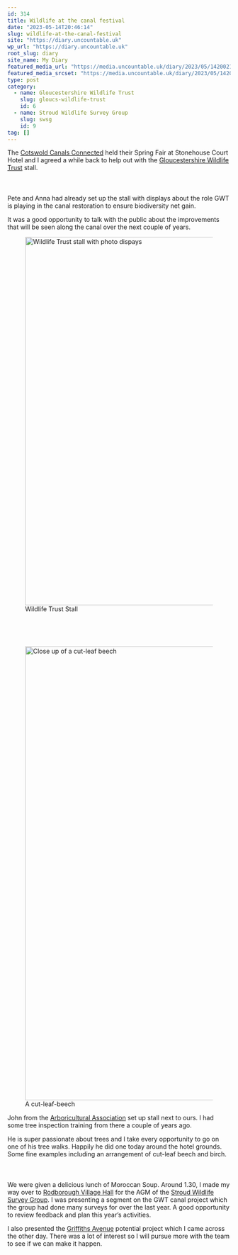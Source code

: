 ```yaml
---
id: 314
title: Wildlife at the canal festival
date: "2023-05-14T20:46:14"
slug: wildlife-at-the-canal-festival
site: "https://diary.uncountable.uk"
wp_url: "https://diary.uncountable.uk"
root_slug: diary
site_name: My Diary
featured_media_url: "https://media.uncountable.uk/diary/2023/05/14200216/IMG20230514131213.webp"
featured_media_srcset: "https://media.uncountable.uk/diary/2023/05/14200216/IMG20230514131213-300x156.webp 300w, https://media.uncountable.uk/diary/2023/05/14200216/IMG20230514131213-1024x533.webp 1024w, https://media.uncountable.uk/diary/2023/05/14200216/IMG20230514131213-150x150.webp 150w, https://media.uncountable.uk/diary/2023/05/14200216/IMG20230514131213-1920x999.webp 1920w, https://media.uncountable.uk/diary/2023/05/14200216/IMG20230514131213.webp 2000w"
type: post
category:
  - name: Gloucestershire Wildlife Trust
    slug: gloucs-wildlife-trust
    id: 6
  - name: Stroud Wildlife Survey Group
    slug: swsg
    id: 9
tag: []
---
```



<p>The <a href="https://www.cotswoldcanalsconnected.org/">Cotswold Canals Connected</a> held their Spring Fair at Stonehouse Court Hotel and I agreed a while back to help out with the <a href="https://www.gloucestershirewildlifetrust.co.uk/volunteer">Gloucestershire Wildlife Trust</a> stall.  </p>


<style>.kb-row-layout-id_f38e3a-81 > .kt-row-column-wrap{align-content:start;}:where(.kb-row-layout-id_f38e3a-81 > .kt-row-column-wrap) > .wp-block-kadence-column{justify-content:start;}.kb-row-layout-id_f38e3a-81 > .kt-row-column-wrap{column-gap:var(--global-kb-gap-md, 2rem);row-gap:var(--global-kb-gap-md, 2rem);padding-top:var(--global-kb-spacing-sm, 1.5rem);padding-bottom:var(--global-kb-spacing-sm, 1.5rem);grid-template-columns:repeat(2, minmax(0, 1fr));}.kb-row-layout-id_f38e3a-81 > .kt-row-layout-overlay{opacity:0.30;}@media all and (max-width: 1024px){.kb-row-layout-id_f38e3a-81 > .kt-row-column-wrap{grid-template-columns:repeat(2, minmax(0, 1fr));}}@media all and (max-width: 767px){.kb-row-layout-id_f38e3a-81 > .kt-row-column-wrap{grid-template-columns:minmax(0, 1fr);}.kb-row-layout-id_f38e3a-81 > .kt-row-column-wrap > .wp-block-kadence-column:nth-of-type(1){order:2;}.kb-row-layout-id_f38e3a-81 > .kt-row-column-wrap > .wp-block-kadence-column:nth-of-type(2){order:1;}.kb-row-layout-id_f38e3a-81 > .kt-row-column-wrap > .wp-block-kadence-column:nth-of-type(3){order:12;}.kb-row-layout-id_f38e3a-81 > .kt-row-column-wrap > .wp-block-kadence-column:nth-of-type(4){order:11;}.kb-row-layout-id_f38e3a-81 > .kt-row-column-wrap > .wp-block-kadence-column:nth-of-type(5){order:22;}.kb-row-layout-id_f38e3a-81 > .kt-row-column-wrap > .wp-block-kadence-column:nth-of-type(6){order:21;}.kb-row-layout-id_f38e3a-81 > .kt-row-column-wrap > .wp-block-kadence-column:nth-of-type(7){order:32;}.kb-row-layout-id_f38e3a-81 > .kt-row-column-wrap > .wp-block-kadence-column:nth-of-type(8){order:31;}}</style><div class="kb-row-layout-wrap kb-row-layout-id_f38e3a-81 alignnone wp-block-kadence-rowlayout"><div class="kt-row-column-wrap kt-has-2-columns kt-row-layout-equal kt-tab-layout-inherit kt-mobile-layout-row kt-row-valign-top">
<style>.kadence-column_153e15-c7 > .kt-inside-inner-col,.kadence-column_153e15-c7 > .kt-inside-inner-col:before{border-top-left-radius:0px;border-top-right-radius:0px;border-bottom-right-radius:0px;border-bottom-left-radius:0px;}.kadence-column_153e15-c7 > .kt-inside-inner-col{column-gap:var(--global-kb-gap-sm, 1rem);}.kadence-column_153e15-c7 > .kt-inside-inner-col{flex-direction:column;}.kadence-column_153e15-c7 > .kt-inside-inner-col > .aligncenter{width:100%;}.kadence-column_153e15-c7 > .kt-inside-inner-col:before{opacity:0.3;}.kadence-column_153e15-c7{position:relative;}@media all and (max-width: 1024px){.kadence-column_153e15-c7 > .kt-inside-inner-col{flex-direction:column;justify-content:center;}}@media all and (max-width: 767px){.kadence-column_153e15-c7 > .kt-inside-inner-col{flex-direction:column;justify-content:center;}}</style>
<div class="wp-block-kadence-column kadence-column_153e15-c7"><div class="kt-inside-inner-col">
<p>Pete and Anna had already set up the stall with displays about the role GWT is playing in the canal restoration to ensure biodiversity net gain.</p>



<p>It was a good opportunity to talk with the public about the improvements that will be seen along the canal over the next couple of years.</p>
</div></div>


<style>.kadence-column_9b43cf-6d > .kt-inside-inner-col,.kadence-column_9b43cf-6d > .kt-inside-inner-col:before{border-top-left-radius:0px;border-top-right-radius:0px;border-bottom-right-radius:0px;border-bottom-left-radius:0px;}.kadence-column_9b43cf-6d > .kt-inside-inner-col{column-gap:var(--global-kb-gap-sm, 1rem);}.kadence-column_9b43cf-6d > .kt-inside-inner-col{flex-direction:column;}.kadence-column_9b43cf-6d > .kt-inside-inner-col > .aligncenter{width:100%;}.kadence-column_9b43cf-6d > .kt-inside-inner-col:before{opacity:0.3;}.kadence-column_9b43cf-6d{position:relative;}@media all and (max-width: 1024px){.kadence-column_9b43cf-6d > .kt-inside-inner-col{flex-direction:column;justify-content:center;}}@media all and (max-width: 767px){.kadence-column_9b43cf-6d > .kt-inside-inner-col{flex-direction:column;justify-content:center;}}</style>
<div class="wp-block-kadence-column kadence-column_9b43cf-6d"><div class="kt-inside-inner-col">
<figure class="wp-block-image size-large"><img loading="lazy" decoding="async" width="1024" height="831" src="https://media.uncountable.uk/diary/2023/05/14200221/IMG20230514104702-1024x831.webp" alt="Wildlife Trust stall with photo dispays" class="wp-image-317" srcset="https://media.uncountable.uk/diary/2023/05/14200221/IMG20230514104702-1024x831.webp 1024w, https://media.uncountable.uk/diary/2023/05/14200221/IMG20230514104702-300x244.webp 300w, https://media.uncountable.uk/diary/2023/05/14200221/IMG20230514104702-1920x1559.webp 1920w, https://media.uncountable.uk/diary/2023/05/14200221/IMG20230514104702.webp 2000w" sizes="auto, (max-width: 1024px) 100vw, 1024px" /><figcaption class="wp-element-caption">Wildlife Trust Stall</figcaption></figure>
</div></div>

</div></div>

<style>.kb-row-layout-id_b8e371-1a > .kt-row-column-wrap{align-content:start;}:where(.kb-row-layout-id_b8e371-1a > .kt-row-column-wrap) > .wp-block-kadence-column{justify-content:start;}.kb-row-layout-id_b8e371-1a > .kt-row-column-wrap{column-gap:var(--global-kb-gap-md, 2rem);row-gap:var(--global-kb-gap-md, 2rem);padding-top:var(--global-kb-spacing-sm, 1.5rem);padding-bottom:var(--global-kb-spacing-sm, 1.5rem);grid-template-columns:repeat(2, minmax(0, 1fr));}.kb-row-layout-id_b8e371-1a > .kt-row-layout-overlay{opacity:0.30;}@media all and (max-width: 1024px){.kb-row-layout-id_b8e371-1a > .kt-row-column-wrap{grid-template-columns:repeat(2, minmax(0, 1fr));}}@media all and (max-width: 767px){.kb-row-layout-id_b8e371-1a > .kt-row-column-wrap{grid-template-columns:minmax(0, 1fr);}}</style><div class="kb-row-layout-wrap kb-row-layout-id_b8e371-1a alignnone wp-block-kadence-rowlayout"><div class="kt-row-column-wrap kt-has-2-columns kt-row-layout-equal kt-tab-layout-inherit kt-mobile-layout-row kt-row-valign-top">
<style>.kadence-column_69f672-d7 > .kt-inside-inner-col,.kadence-column_69f672-d7 > .kt-inside-inner-col:before{border-top-left-radius:0px;border-top-right-radius:0px;border-bottom-right-radius:0px;border-bottom-left-radius:0px;}.kadence-column_69f672-d7 > .kt-inside-inner-col{column-gap:var(--global-kb-gap-sm, 1rem);}.kadence-column_69f672-d7 > .kt-inside-inner-col{flex-direction:column;}.kadence-column_69f672-d7 > .kt-inside-inner-col > .aligncenter{width:100%;}.kadence-column_69f672-d7 > .kt-inside-inner-col:before{opacity:0.3;}.kadence-column_69f672-d7{position:relative;}@media all and (max-width: 1024px){.kadence-column_69f672-d7 > .kt-inside-inner-col{flex-direction:column;justify-content:center;}}@media all and (max-width: 767px){.kadence-column_69f672-d7 > .kt-inside-inner-col{flex-direction:column;justify-content:center;}}</style>
<div class="wp-block-kadence-column kadence-column_69f672-d7"><div class="kt-inside-inner-col">
<figure class="wp-block-image size-large"><img loading="lazy" decoding="async" width="917" height="1024" src="https://media.uncountable.uk/diary/2023/05/14200219/IMG20230514122020-917x1024.webp" alt="Close up of a cut-leaf beech" class="wp-image-316" srcset="https://media.uncountable.uk/diary/2023/05/14200219/IMG20230514122020-917x1024.webp 917w, https://media.uncountable.uk/diary/2023/05/14200219/IMG20230514122020-269x300.webp 269w, https://media.uncountable.uk/diary/2023/05/14200219/IMG20230514122020-1719x1920.webp 1719w, https://media.uncountable.uk/diary/2023/05/14200219/IMG20230514122020.webp 2000w" sizes="auto, (max-width: 917px) 100vw, 917px" /><figcaption class="wp-element-caption">A cut-leaf-beech</figcaption></figure>
</div></div>


<style>.kadence-column_d63104-6a > .kt-inside-inner-col,.kadence-column_d63104-6a > .kt-inside-inner-col:before{border-top-left-radius:0px;border-top-right-radius:0px;border-bottom-right-radius:0px;border-bottom-left-radius:0px;}.kadence-column_d63104-6a > .kt-inside-inner-col{column-gap:var(--global-kb-gap-sm, 1rem);}.kadence-column_d63104-6a > .kt-inside-inner-col{flex-direction:column;}.kadence-column_d63104-6a > .kt-inside-inner-col > .aligncenter{width:100%;}.kadence-column_d63104-6a > .kt-inside-inner-col:before{opacity:0.3;}.kadence-column_d63104-6a{position:relative;}@media all and (max-width: 1024px){.kadence-column_d63104-6a > .kt-inside-inner-col{flex-direction:column;justify-content:center;}}@media all and (max-width: 767px){.kadence-column_d63104-6a > .kt-inside-inner-col{flex-direction:column;justify-content:center;}}</style>
<div class="wp-block-kadence-column kadence-column_d63104-6a"><div class="kt-inside-inner-col">
<p>John from the <a href="https://www.trees.org.uk/">Arboricultural Association</a> set up stall next to ours.  I had some tree inspection training from there a couple of years ago.</p>



<p>He is super passionate about trees and I take every opportunity to go on one of his tree walks.  Happily he did one today around the hotel grounds.  Some fine examples including an arrangement of cut-leaf beech and birch.</p>
</div></div>

</div></div>


<p>We were given a delicious lunch of Moroccan Soup.  Around 1.30, I made my way over to <a href="https://www.rodborough.gov.uk/bookable/community-hall">Rodborough Village Hall</a>  for the AGM of the <a href="https://stroudwildlifesurvey.org.uk">Stroud Wildlife Survey Group</a>.  I was presenting a segment on the GWT canal project which the group had done many surveys for over the last year.  A good opportunity to review feedback and plan this year&#8217;s activities.</p>



<p>I also presented the <a href="https://diary.uncountable.uk/2023/05/creeping-thistle-away/">Griffiths Avenue</a> potential project which I came across the other day.  There was a lot of interest so I will pursue more with the team to see if we can make it happen.</p>
